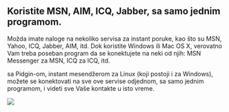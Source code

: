 



<h2>Koristite MSN, AIM, ICQ, Jabber, sa samo jednim programom.</h2>

Možda imate naloge na nekoliko servisa za instant poruke, kao što su
MSN, Yahoo, ICQ, Jabber, AIM, itd. Dok koristite Windows ili Mac OS X, 
verovatno Vam treba poseban program da se konektujete na neki od njih: MSN 
Messenger za MSN, ICQ za ICQ, itd.

sa Pidgin-om, instant mesendžerom za Linux (koji postoji i za 
Windows), možete se konektovati na sve ove servise odjednom, sa samo 
jednim programom, i videti sve Vaše kontakte u isto vreme.

<img src="Images/gaim_im_services.png" />




